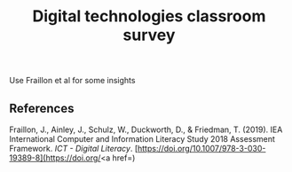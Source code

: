 ﻿---
tags: teaching-digital-technologies
title: Digital technologies classroom survey
type: note
---
Use Fraillon et al for some insights

## References

Fraillon, J., Ainley, J., Schulz, W., Duckworth, D., & Friedman, T. (2019). IEA International Computer and Information Literacy Study 2018 Assessment Framework. *ICT - Digital Literacy*. [https://doi.org/<a href="https://doi.org/10.1007/978-3-030-19389-8">10.1007/978-3-030-19389-8](https://doi.org/<a href=)